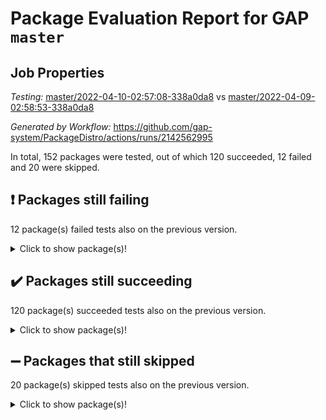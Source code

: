 # Package Evaluation Report for GAP `master`

## Job Properties

*Testing:* [master/2022-04-10-02:57:08-338a0da8](https://github.com/gap-system/PackageDistro/blob/data/reports/master/2022-04-10-02:57:08-338a0da8) vs [master/2022-04-09-02:58:53-338a0da8](https://github.com/gap-system/PackageDistro/blob/data/reports/master/2022-04-09-02:58:53-338a0da8)

*Generated by Workflow:* https://github.com/gap-system/PackageDistro/actions/runs/2142562995

In total, 152 packages were tested, out of which 120 succeeded, 12 failed and 20 were skipped.

## :exclamation: Packages still failing

12 package(s) failed tests also on the previous version.<details> <summary>Click to show package(s)!</summary>

- fining 1.4.1 [(failure)](https://github.com/gap-system/PackageDistro/runs/5958596255?check_suite_focus=true)<br>
- francy 1.2.4 [(failure)](https://github.com/gap-system/PackageDistro/runs/5958596340?check_suite_focus=true)<br>
- hap 1.38 [(failure)](https://github.com/gap-system/PackageDistro/runs/5958596486?check_suite_focus=true)<br>
- normalizinterface 1.3.2 [(failure)](https://github.com/gap-system/PackageDistro/runs/5958597324?check_suite_focus=true)<br>
- packagemanager 1.2 [(failure)](https://github.com/gap-system/PackageDistro/runs/5958597458?check_suite_focus=true)<br>
- rcwa 4.6.4 [(failure)](https://github.com/gap-system/PackageDistro/runs/5958597767?check_suite_focus=true)<br>
- recog 1.3.2 [(failure)](https://github.com/gap-system/PackageDistro/runs/5958597799?check_suite_focus=true)<br>
- semigroups 4.0.0 [(failure)](https://github.com/gap-system/PackageDistro/runs/5958597878?check_suite_focus=true)<br>
- transgrp 3.6.1 [(failure)](https://github.com/gap-system/PackageDistro/runs/5958598540?check_suite_focus=true)<br>
- unitlib 4.0.0 [(failure)](https://github.com/gap-system/PackageDistro/runs/5958598611?check_suite_focus=true)<br>
- wedderga 4.10.1 [(failure)](https://github.com/gap-system/PackageDistro/runs/5958598722?check_suite_focus=true)<br>
- yangbaxter 0.9.0 [(failure)](https://github.com/gap-system/PackageDistro/runs/5958598787?check_suite_focus=true)<br>
</details>

## :heavy_check_mark: Packages still succeeding

120 package(s) succeeded tests also on the previous version.<details> <summary>Click to show package(s)!</summary>

- ace 5.4 [(success)](https://github.com/gap-system/PackageDistro/runs/5958595248?check_suite_focus=true)<br>
- aclib 1.3.2 [(success)](https://github.com/gap-system/PackageDistro/runs/5958595283?check_suite_focus=true)<br>
- agt 0.2 [(success)](https://github.com/gap-system/PackageDistro/runs/5958595321?check_suite_focus=true)<br>
- alnuth 3.2.1 [(success)](https://github.com/gap-system/PackageDistro/runs/5958595356?check_suite_focus=true)<br>
- anupq 3.2.6 [(success)](https://github.com/gap-system/PackageDistro/runs/5958595381?check_suite_focus=true)<br>
- atlasrep 2.1.2 [(success)](https://github.com/gap-system/PackageDistro/runs/5958595416?check_suite_focus=true)<br>
- autodoc 2022.03.10 [(success)](https://github.com/gap-system/PackageDistro/runs/5958595476?check_suite_focus=true)<br>
- automata 1.15 [(success)](https://github.com/gap-system/PackageDistro/runs/5958595505?check_suite_focus=true)<br>
- automgrp 1.3.2 [(success)](https://github.com/gap-system/PackageDistro/runs/5958595542?check_suite_focus=true)<br>
- autpgrp 1.10.2 [(success)](https://github.com/gap-system/PackageDistro/runs/5958595576?check_suite_focus=true)<br>
- cap 2022.04-01 [(success)](https://github.com/gap-system/PackageDistro/runs/5958595612?check_suite_focus=true)<br>
- caratinterface 2.3.3 [(success)](https://github.com/gap-system/PackageDistro/runs/5958595637?check_suite_focus=true)<br>
- cddinterface 2020.06.24 [(success)](https://github.com/gap-system/PackageDistro/runs/5958595668?check_suite_focus=true)<br>
- circle 1.6.4 [(success)](https://github.com/gap-system/PackageDistro/runs/5958595691?check_suite_focus=true)<br>
- cohomolo 1.6.10 [(success)](https://github.com/gap-system/PackageDistro/runs/5958595711?check_suite_focus=true)<br>
- congruence 1.2.3 [(success)](https://github.com/gap-system/PackageDistro/runs/5958595730?check_suite_focus=true)<br>
- corelg 1.56 [(success)](https://github.com/gap-system/PackageDistro/runs/5958595745?check_suite_focus=true)<br>
- crime 1.6 [(success)](https://github.com/gap-system/PackageDistro/runs/5958595769?check_suite_focus=true)<br>
- crisp 1.4.5 [(success)](https://github.com/gap-system/PackageDistro/runs/5958595788?check_suite_focus=true)<br>
- crypting 0.10 [(success)](https://github.com/gap-system/PackageDistro/runs/5958595818?check_suite_focus=true)<br>
- cryst 4.1.24 [(success)](https://github.com/gap-system/PackageDistro/runs/5958595875?check_suite_focus=true)<br>
- crystcat 1.1.9 [(success)](https://github.com/gap-system/PackageDistro/runs/5958595904?check_suite_focus=true)<br>
- ctbllib 1.3.3 [(success)](https://github.com/gap-system/PackageDistro/runs/5958595936?check_suite_focus=true)<br>
- cubefree 1.19 [(success)](https://github.com/gap-system/PackageDistro/runs/5958595975?check_suite_focus=true)<br>
- curlinterface 2.2.2 [(success)](https://github.com/gap-system/PackageDistro/runs/5958596000?check_suite_focus=true)<br>
- cvec 2.7.5 [(success)](https://github.com/gap-system/PackageDistro/runs/5958596030?check_suite_focus=true)<br>
- datastructures 0.2.7 [(success)](https://github.com/gap-system/PackageDistro/runs/5958596062?check_suite_focus=true)<br>
- deepthought 1.0.5 [(success)](https://github.com/gap-system/PackageDistro/runs/5958596090?check_suite_focus=true)<br>
- design 1.7 [(success)](https://github.com/gap-system/PackageDistro/runs/5958596116?check_suite_focus=true)<br>
- difsets 2.3.1 [(success)](https://github.com/gap-system/PackageDistro/runs/5958596133?check_suite_focus=true)<br>
- digraphs 1.5.2 [(success)](https://github.com/gap-system/PackageDistro/runs/5958596152?check_suite_focus=true)<br>
- edim 1.3.5 [(success)](https://github.com/gap-system/PackageDistro/runs/5958596170?check_suite_focus=true)<br>
- example 4.3.0 [(success)](https://github.com/gap-system/PackageDistro/runs/5958596187?check_suite_focus=true)<br>
- factint 1.6.3 [(success)](https://github.com/gap-system/PackageDistro/runs/5958596202?check_suite_focus=true)<br>
- ferret 1.0.7 [(success)](https://github.com/gap-system/PackageDistro/runs/5958596215?check_suite_focus=true)<br>
- fga 1.4.0 [(success)](https://github.com/gap-system/PackageDistro/runs/5958596235?check_suite_focus=true)<br>
- float 1.0.3 [(success)](https://github.com/gap-system/PackageDistro/runs/5958596267?check_suite_focus=true)<br>
- format 1.4.3 [(success)](https://github.com/gap-system/PackageDistro/runs/5958596281?check_suite_focus=true)<br>
- forms 1.2.7 [(success)](https://github.com/gap-system/PackageDistro/runs/5958596294?check_suite_focus=true)<br>
- fplsa 1.2.5 [(success)](https://github.com/gap-system/PackageDistro/runs/5958596310?check_suite_focus=true)<br>
- fr 2.4.8 [(success)](https://github.com/gap-system/PackageDistro/runs/5958596323?check_suite_focus=true)<br>
- fwtree 1.3 [(success)](https://github.com/gap-system/PackageDistro/runs/5958596355?check_suite_focus=true)<br>
- gbnp 1.0.5 [(success)](https://github.com/gap-system/PackageDistro/runs/5958596372?check_suite_focus=true)<br>
- generalizedmorphismsforcap 2022.03-03 [(success)](https://github.com/gap-system/PackageDistro/runs/5958596382?check_suite_focus=true)<br>
- genss 1.6.6 [(success)](https://github.com/gap-system/PackageDistro/runs/5958596396?check_suite_focus=true)<br>
- gradedringforhomalg 2022.03-01 [(success)](https://github.com/gap-system/PackageDistro/runs/5958596409?check_suite_focus=true)<br>
- grape 4.8.5 [(success)](https://github.com/gap-system/PackageDistro/runs/5958596422?check_suite_focus=true)<br>
- groupoids 1.69 [(success)](https://github.com/gap-system/PackageDistro/runs/5958596431?check_suite_focus=true)<br>
- grpconst 2.6.2 [(success)](https://github.com/gap-system/PackageDistro/runs/5958596445?check_suite_focus=true)<br>
- guarana 0.96.3 [(success)](https://github.com/gap-system/PackageDistro/runs/5958596458?check_suite_focus=true)<br>
- guava 3.15 [(success)](https://github.com/gap-system/PackageDistro/runs/5958596470?check_suite_focus=true)<br>
- hapcryst 0.1.14 [(success)](https://github.com/gap-system/PackageDistro/runs/5958596509?check_suite_focus=true)<br>
- hecke 1.5.3 [(success)](https://github.com/gap-system/PackageDistro/runs/5958596532?check_suite_focus=true)<br>
- help 3.5 [(success)](https://github.com/gap-system/PackageDistro/runs/5958596551?check_suite_focus=true)<br>
- idrel 2.43 [(success)](https://github.com/gap-system/PackageDistro/runs/5958596579?check_suite_focus=true)<br>
- images 1.3.1 [(success)](https://github.com/gap-system/PackageDistro/runs/5958596608?check_suite_focus=true)<br>
- intpic 0.2.4 [(success)](https://github.com/gap-system/PackageDistro/runs/5958596635?check_suite_focus=true)<br>
- io 4.7.2 [(success)](https://github.com/gap-system/PackageDistro/runs/5958596663?check_suite_focus=true)<br>
- irredsol 1.4.3 [(success)](https://github.com/gap-system/PackageDistro/runs/5958596696?check_suite_focus=true)<br>
- json 2.1.0 [(success)](https://github.com/gap-system/PackageDistro/runs/5958596728?check_suite_focus=true)<br>
- jupyterkernel 1.4.1 [(success)](https://github.com/gap-system/PackageDistro/runs/5958596750?check_suite_focus=true)<br>
- jupyterviz 1.5.1 [(success)](https://github.com/gap-system/PackageDistro/runs/5958596781?check_suite_focus=true)<br>
- kan 1.34 [(success)](https://github.com/gap-system/PackageDistro/runs/5958596820?check_suite_focus=true)<br>
- kbmag 1.5.9 [(success)](https://github.com/gap-system/PackageDistro/runs/5958596856?check_suite_focus=true)<br>
- laguna 3.9.4 [(success)](https://github.com/gap-system/PackageDistro/runs/5958596888?check_suite_focus=true)<br>
- liealgdb 2.2.1 [(success)](https://github.com/gap-system/PackageDistro/runs/5958596929?check_suite_focus=true)<br>
- liepring 1.9.2 [(success)](https://github.com/gap-system/PackageDistro/runs/5958596965?check_suite_focus=true)<br>
- liering 2.4.2 [(success)](https://github.com/gap-system/PackageDistro/runs/5958596983?check_suite_focus=true)<br>
- linearalgebraforcap 2022.04-02 [(success)](https://github.com/gap-system/PackageDistro/runs/5958597004?check_suite_focus=true)<br>
- loops 3.4.1 [(success)](https://github.com/gap-system/PackageDistro/runs/5958597028?check_suite_focus=true)<br>
- lpres 1.0.3 [(success)](https://github.com/gap-system/PackageDistro/runs/5958597049?check_suite_focus=true)<br>
- majoranaalgebras 1.4 [(success)](https://github.com/gap-system/PackageDistro/runs/5958597074?check_suite_focus=true)<br>
- mapclass 1.4.5 [(success)](https://github.com/gap-system/PackageDistro/runs/5958597094?check_suite_focus=true)<br>
- matgrp 0.64 [(success)](https://github.com/gap-system/PackageDistro/runs/5958597117?check_suite_focus=true)<br>
- modisom 2.5.1 [(success)](https://github.com/gap-system/PackageDistro/runs/5958597142?check_suite_focus=true)<br>
- modulepresentationsforcap 2022.03-02 [(success)](https://github.com/gap-system/PackageDistro/runs/5958597180?check_suite_focus=true)<br>
- monoidalcategories 2022.03-02 [(success)](https://github.com/gap-system/PackageDistro/runs/5958597210?check_suite_focus=true)<br>
- nconvex 2020.11-04 [(success)](https://github.com/gap-system/PackageDistro/runs/5958597238?check_suite_focus=true)<br>
- nilmat 1.4.1 [(success)](https://github.com/gap-system/PackageDistro/runs/5958597265?check_suite_focus=true)<br>
- nock 1.5 [(success)](https://github.com/gap-system/PackageDistro/runs/5958597292?check_suite_focus=true)<br>
- nq 2.5.8 [(success)](https://github.com/gap-system/PackageDistro/runs/5958597349?check_suite_focus=true)<br>
- numericalsgps 1.3.0 [(success)](https://github.com/gap-system/PackageDistro/runs/5958597377?check_suite_focus=true)<br>
- openmath 11.5.0 [(success)](https://github.com/gap-system/PackageDistro/runs/5958597401?check_suite_focus=true)<br>
- orb 4.8.4 [(success)](https://github.com/gap-system/PackageDistro/runs/5958597433?check_suite_focus=true)<br>
- patternclass 2.4.2 [(success)](https://github.com/gap-system/PackageDistro/runs/5958597503?check_suite_focus=true)<br>
- permut 2.0.4 [(success)](https://github.com/gap-system/PackageDistro/runs/5958597538?check_suite_focus=true)<br>
- polenta 1.3.10 [(success)](https://github.com/gap-system/PackageDistro/runs/5958597596?check_suite_focus=true)<br>
- polymaking 0.8.6 [(success)](https://github.com/gap-system/PackageDistro/runs/5958597627?check_suite_focus=true)<br>
- primgrp 3.4.1 [(success)](https://github.com/gap-system/PackageDistro/runs/5958597661?check_suite_focus=true)<br>
- profiling 2.5.0 [(success)](https://github.com/gap-system/PackageDistro/runs/5958597683?check_suite_focus=true)<br>
- qpa 1.33 [(success)](https://github.com/gap-system/PackageDistro/runs/5958597710?check_suite_focus=true)<br>
- quagroup 1.8.3 [(success)](https://github.com/gap-system/PackageDistro/runs/5958597732?check_suite_focus=true)<br>
- radiroot 2.9 [(success)](https://github.com/gap-system/PackageDistro/runs/5958597753?check_suite_focus=true)<br>
- rds 1.8 [(success)](https://github.com/gap-system/PackageDistro/runs/5958597784?check_suite_focus=true)<br>
- repndecomp 1.2.1 [(success)](https://github.com/gap-system/PackageDistro/runs/5958597814?check_suite_focus=true)<br>
- repsn 3.1.0 [(success)](https://github.com/gap-system/PackageDistro/runs/5958597827?check_suite_focus=true)<br>
- resclasses 4.7.2 [(success)](https://github.com/gap-system/PackageDistro/runs/5958597845?check_suite_focus=true)<br>
- scscp 2.3.1 [(success)](https://github.com/gap-system/PackageDistro/runs/5958597862?check_suite_focus=true)<br>
- sglppow 2.2 [(success)](https://github.com/gap-system/PackageDistro/runs/5958597903?check_suite_focus=true)<br>
- sgpviz 0.999.5 [(success)](https://github.com/gap-system/PackageDistro/runs/5958597946?check_suite_focus=true)<br>
- simpcomp 2.1.14 [(success)](https://github.com/gap-system/PackageDistro/runs/5958597996?check_suite_focus=true)<br>
- singular 2020.12.18 [(success)](https://github.com/gap-system/PackageDistro/runs/5958598047?check_suite_focus=true)<br>
- sla 1.5.3 [(success)](https://github.com/gap-system/PackageDistro/runs/5958598102?check_suite_focus=true)<br>
- smallgrp 1.5 [(success)](https://github.com/gap-system/PackageDistro/runs/5958598151?check_suite_focus=true)<br>
- smallsemi 0.6.13 [(success)](https://github.com/gap-system/PackageDistro/runs/5958598221?check_suite_focus=true)<br>
- sonata 2.9.3 [(success)](https://github.com/gap-system/PackageDistro/runs/5958598275?check_suite_focus=true)<br>
- sophus 1.25 [(success)](https://github.com/gap-system/PackageDistro/runs/5958598329?check_suite_focus=true)<br>
- spinsym 1.5.2 [(success)](https://github.com/gap-system/PackageDistro/runs/5958598380?check_suite_focus=true)<br>
- symbcompcc 1.3.2 [(success)](https://github.com/gap-system/PackageDistro/runs/5958598417?check_suite_focus=true)<br>
- thelma 1.3 [(success)](https://github.com/gap-system/PackageDistro/runs/5958598448?check_suite_focus=true)<br>
- tomlib 1.2.9 [(success)](https://github.com/gap-system/PackageDistro/runs/5958598478?check_suite_focus=true)<br>
- toric 1.9.5 [(success)](https://github.com/gap-system/PackageDistro/runs/5958598512?check_suite_focus=true)<br>
- ugaly 4.0.2 [(success)](https://github.com/gap-system/PackageDistro/runs/5958598562?check_suite_focus=true)<br>
- unipot 1.5 [(success)](https://github.com/gap-system/PackageDistro/runs/5958598585?check_suite_focus=true)<br>
- utils 0.72 [(success)](https://github.com/gap-system/PackageDistro/runs/5958598634?check_suite_focus=true)<br>
- uuid 0.7 [(success)](https://github.com/gap-system/PackageDistro/runs/5958598664?check_suite_focus=true)<br>
- walrus 0.9991 [(success)](https://github.com/gap-system/PackageDistro/runs/5958598689?check_suite_focus=true)<br>
- xmod 2.86 [(success)](https://github.com/gap-system/PackageDistro/runs/5958598745?check_suite_focus=true)<br>
- xmodalg 1.18 [(success)](https://github.com/gap-system/PackageDistro/runs/5958598772?check_suite_focus=true)<br>
- zeromqinterface 0.13 [(success)](https://github.com/gap-system/PackageDistro/runs/5958598805?check_suite_focus=true)<br>
</details>

## :heavy_minus_sign: Packages that still skipped

20 package(s) skipped tests also on the previous version.<details> <summary>Click to show package(s)!</summary>

- 4ti2interface 2022.03-01 [(skipped)](https://github.com/gap-system/PackageDistro/runs/5958569381?check_suite_focus=true)<br>
- browse 1.8.14 [(skipped)](https://github.com/gap-system/PackageDistro/runs/5958569381?check_suite_focus=true)<br>
- examplesforhomalg 2022.03-01 [(skipped)](https://github.com/gap-system/PackageDistro/runs/5958569381?check_suite_focus=true)<br>
- gapdoc 1.6.5 [(skipped)](https://github.com/gap-system/PackageDistro/runs/5958569381?check_suite_focus=true)<br>
- gauss 2022.03-01 [(skipped)](https://github.com/gap-system/PackageDistro/runs/5958569381?check_suite_focus=true)<br>
- gaussforhomalg 2022.03-01 [(skipped)](https://github.com/gap-system/PackageDistro/runs/5958569381?check_suite_focus=true)<br>
- gradedmodules 2022.03-01 [(skipped)](https://github.com/gap-system/PackageDistro/runs/5958569381?check_suite_focus=true)<br>
- homalg 2022.03-01 [(skipped)](https://github.com/gap-system/PackageDistro/runs/5958569381?check_suite_focus=true)<br>
- homalgtocas 2022.03-01 [(skipped)](https://github.com/gap-system/PackageDistro/runs/5958569381?check_suite_focus=true)<br>
- io_forhomalg 2022.03-01 [(skipped)](https://github.com/gap-system/PackageDistro/runs/5958569381?check_suite_focus=true)<br>
- itc 1.5.1 [(skipped)](https://github.com/gap-system/PackageDistro/runs/5958569381?check_suite_focus=true)<br>
- localizeringforhomalg 2022.03-01 [(skipped)](https://github.com/gap-system/PackageDistro/runs/5958569381?check_suite_focus=true)<br>
- matricesforhomalg 2022.03-02 [(skipped)](https://github.com/gap-system/PackageDistro/runs/5958569381?check_suite_focus=true)<br>
- modules 2022.03-01 [(skipped)](https://github.com/gap-system/PackageDistro/runs/5958569381?check_suite_focus=true)<br>
- polycyclic 2.16 [(skipped)](https://github.com/gap-system/PackageDistro/runs/5958569381?check_suite_focus=true)<br>
- ringsforhomalg 2022.03-01 [(skipped)](https://github.com/gap-system/PackageDistro/runs/5958569381?check_suite_focus=true)<br>
- sco 2022.03-01 [(skipped)](https://github.com/gap-system/PackageDistro/runs/5958569381?check_suite_focus=true)<br>
- toolsforhomalg 2022.04-01 [(skipped)](https://github.com/gap-system/PackageDistro/runs/5958569381?check_suite_focus=true)<br>
- toricvarieties 2022.03.23 [(skipped)](https://github.com/gap-system/PackageDistro/runs/5958569381?check_suite_focus=true)<br>
- xgap 4.31 [(skipped)](https://github.com/gap-system/PackageDistro/runs/5958569381?check_suite_focus=true)<br>
</details>

